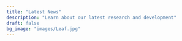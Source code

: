 ```yaml
---
title: "Latest News"
description: "Learn about our latest research and development"
draft: false
bg_image: "images/Leaf.jpg"
---
```

